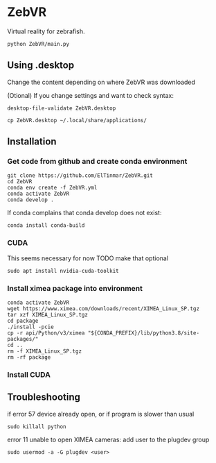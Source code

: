 # ZebVR

Virtual reality for zebrafish.

```
python ZebVR/main.py
```

## Using .desktop

Change the content depending on where ZebVR was downloaded


(Otional) If you change settings and want to check syntax:
```
desktop-file-validate ZebVR.desktop
```

```
cp ZebVR.desktop ~/.local/share/applications/
```

## Installation

### Get code from github and create conda environment 



```
git clone https://github.com/ElTinmar/ZebVR.git
cd ZebVR
conda env create -f ZebVR.yml
conda activate ZebVR
conda develop . 
```

If conda complains that conda develop does not exist:

```
conda install conda-build
```

### CUDA

This seems necessary for now
TODO make that optional

```
sudo apt install nvidia-cuda-toolkit
```

### Install ximea package into environment
```
conda activate ZebVR
wget https://www.ximea.com/downloads/recent/XIMEA_Linux_SP.tgz
tar xzf XIMEA_Linux_SP.tgz
cd package
./install -pcie
cp -r api/Python/v3/ximea "${CONDA_PREFIX}/lib/python3.8/site-packages/"
cd ..
rm -f XIMEA_Linux_SP.tgz
rm -rf package
```

### Install CUDA



## Troubleshooting

if error 57 device already open, or if program is slower than usual

```
sudo killall python
```

error 11 unable to open XIMEA cameras: add user to the plugdev group

```
sudo usermod -a -G plugdev <user>
```
